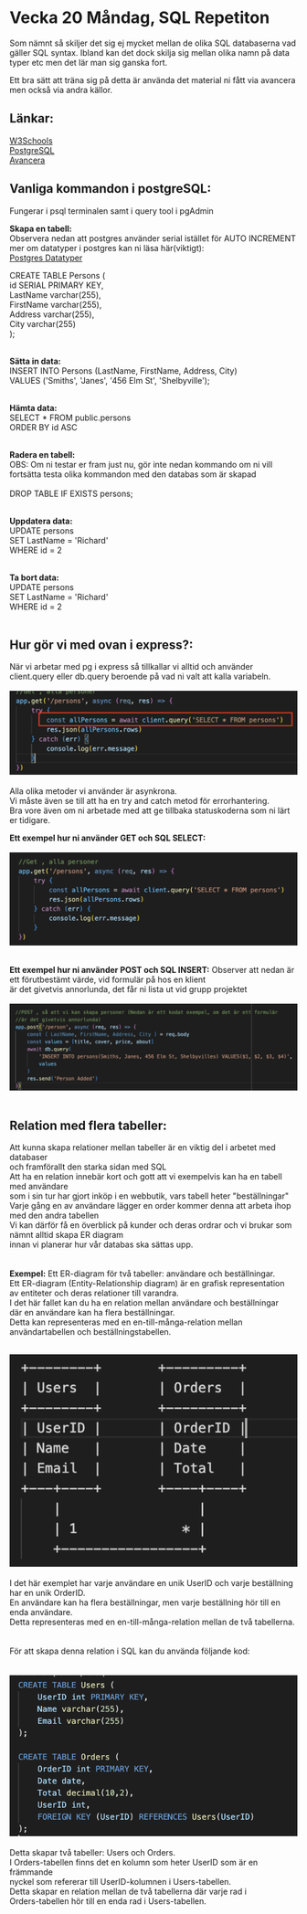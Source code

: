 # Vecka 20 Måndag, SQL Repetiton

Som nämnt så skiljer det sig ej mycket mellan de olika SQL databaserna vad gäller SQL syntax.
Ibland kan det dock skilja sig mellan olika namn på data typer etc men det lär man sig ganska fort.

Ett bra sätt att träna sig på detta är använda det material ni fått via avancera men också via andra källor.

## Länkar:

[W3Schools](https://www.w3schools.com/mysql/default.asp)
</br>
[PostgreSQL](https://www.postgresqltutorial.com/)
</br>
[Avancera](https://avancera.app/courses/4b4f84f4-66dd-4c67-9170-6b312c4c2d1f/3da32729-c91d-4e00-915e-8910e418f4ae)

## Vanliga kommandon i postgreSQL:
Fungerar i psql terminalen samt i query tool i pgAdmin
</br>

**Skapa en tabell:**
</br>
Observera nedan att postgres använder serial istället för AUTO INCREMENT
mer om datatyper i postgres kan ni läsa här(viktigt):</br>
[Postgres Datatyper](https://www.postgresqltutorial.com/postgresql-tutorial/postgresql-user-defined-data-types/)
</br>

CREATE TABLE Persons (</br>
  id SERIAL PRIMARY KEY,</br>
  LastName varchar(255),</br>
  FirstName varchar(255),</br>
  Address varchar(255),</br>
  City varchar(255)</br>
);</br>
</br>

**Sätta in data:**
</br>
INSERT INTO Persons (LastName, FirstName, Address, City)</br>
VALUES ('Smiths', 'Janes', '456 Elm St', 'Shelbyville');</br>
</br>

**Hämta data:**
</br>
SELECT * FROM public.persons</br>
ORDER BY id ASC </br>
</br>

**Radera en tabell:**</br>
OBS: Om ni testar er fram just nu, gör inte nedan kommando om ni vill</br>
fortsätta testa olika kommandon med den databas som är skapad</br>
</br>
DROP TABLE IF EXISTS persons;</br>
</br>

**Uppdatera data:**
</br>
UPDATE persons</br>
SET LastName = 'Richard'</br>
WHERE id = 2</br>
</br>

**Ta bort data:**
</br>
UPDATE persons</br>
SET LastName = 'Richard'</br>
WHERE id = 2</br>
</br>

## Hur gör vi med ovan i express?:
När vi arbetar med pg i express så tillkallar vi alltid och använder client.query eller db.query beroende på vad ni valt att kalla variabeln.
</br>
</br>
![](/img/express1.png)
</br>
</br>
Alla olika metoder vi använder är asynkrona.</br>
Vi måste även se till att ha en try and catch metod för errorhantering.</br>
Bra vore även om ni arbetade med att ge tillbaka statuskoderna som ni lärt er tidigare.

**Ett exempel hur ni använder GET och SQL SELECT:**
</br>
</br>
![](/img/express2.png)
</br>
</br>

**Ett exempel hur ni använder POST och SQL INSERT:**
Observer att nedan är ett förutbestämt värde, vid formulär på hos en klient</br>
är det givetvis annorlunda, det får ni lista ut vid grupp projektet
</br>
</br>
![](/img/express3.png)
</br>
</br>

## Relation med flera tabeller:
Att kunna skapa relationer mellan tabeller är en viktig del i arbetet med databaser</br>
och framförallt den starka sidan med SQL</br>
Att ha en relation innebär kort och gott att vi exempelvis kan ha en tabell med användare</br>
som i sin tur har gjort inköp i en webbutik, vars tabell heter "beställningar"</br>
Varje gång en av användare lägger en order kommer denna att arbeta ihop med den andra tabellen</br>
Vi kan därför få en överblick på kunder och deras ordrar och vi brukar som nämnt alltid skapa ER diagram</br>
innan vi planerar hur vår databas ska sättas upp.</br>
</br>
</br>
**Exempel:**
Ett ER-diagram för två tabeller: användare och beställningar.</br>
Ett ER-diagram (Entity-Relationship diagram) är en grafisk representation</br>
av entiteter och deras relationer till varandra. </br>
I det här fallet kan du ha en relation mellan användare och beställningar </br>
där en användare kan ha flera beställningar. </br>
Detta kan representeras med en en-till-många-relation mellan </br>
användartabellen och beställningstabellen.
</br>
</br>

![](/img/express4.png)
</br>
</br>
I det här exemplet har varje användare en unik UserID och varje beställning har en unik OrderID. </br>
En användare kan ha flera beställningar, men varje beställning hör till en enda användare.</br>
Detta representeras med en en-till-många-relation mellan de två tabellerna.</br>
</br>
</br>
För att skapa denna relation i SQL kan du använda följande kod:</br>
</br>
</br>
![](/img/express5.png)
</br>
</br>
Detta skapar två tabeller: Users och Orders. </br>
I Orders-tabellen finns det en kolumn som heter UserID som är en främmande </br>nyckel som refererar till UserID-kolumnen i Users-tabellen. </br>
Detta skapar en relation mellan de två tabellerna där varje rad i </br>Orders-tabellen hör till en enda rad i Users-tabellen.</br>


